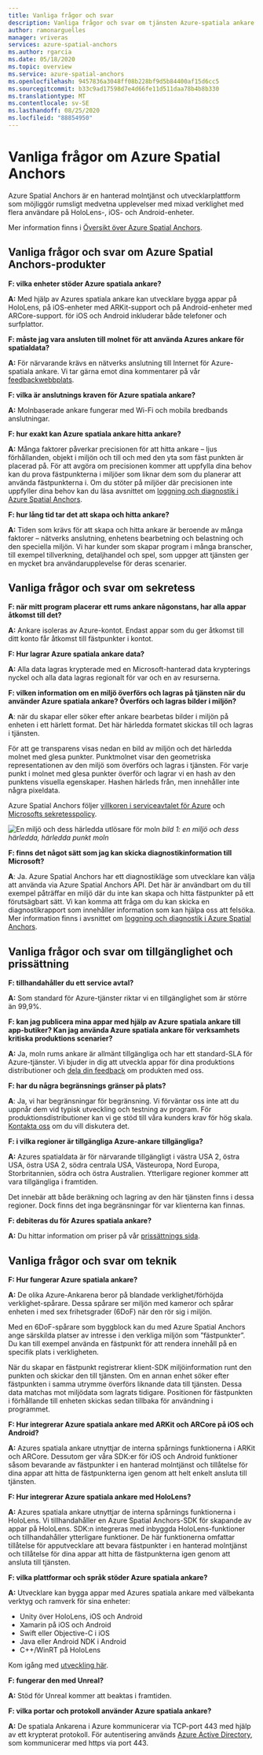 ```yaml
---
title: Vanliga frågor och svar
description: Vanliga frågor och svar om tjänsten Azure-spatiala ankare.
author: ramonarguelles
manager: vriveras
services: azure-spatial-anchors
ms.author: rgarcia
ms.date: 05/18/2020
ms.topic: overview
ms.service: azure-spatial-anchors
ms.openlocfilehash: 9457836a3048ff08b228bf9d5b84400af15d6cc5
ms.sourcegitcommit: b33c9ad17598d7e4d66fe11d511daa78b4b8b330
ms.translationtype: MT
ms.contentlocale: sv-SE
ms.lasthandoff: 08/25/2020
ms.locfileid: "88854950"
---
```

# <a name="frequently-asked-questions-about-azure-spatial-anchors"></a>Vanliga frågor om Azure Spatial Anchors

Azure Spatial Anchors är en hanterad molntjänst och utvecklarplattform som möjliggör rumsligt medvetna upplevelser med mixad verklighet med flera användare på HoloLens-, iOS- och Android-enheter.

Mer information finns i [Översikt över Azure Spatial Anchors](overview.md).

## <a name="azure-spatial-anchors-product-faqs"></a>Vanliga frågor och svar om Azure Spatial Anchors-produkter

**F: vilka enheter stöder Azure spatiala ankare?**

**A:** Med hjälp av Azures spatiala ankare kan utvecklare bygga appar på HoloLens, på iOS-enheter med ARKit-support och på Android-enheter med ARCore-support. för iOS och Android inkluderar både telefoner och surfplattor.

**F: måste jag vara ansluten till molnet för att använda Azures ankare för spatialdata?**

**A:** För närvarande krävs en nätverks anslutning till Internet för Azure-spatiala ankare. Vi tar gärna emot dina kommentarer på vår [feedbackwebbplats](https://feedback.azure.com/forums/919252-azure-spatial-anchors).

**F: vilka är anslutnings kraven för Azure spatiala ankare?**

**A:** Molnbaserade ankare fungerar med Wi-Fi och mobila bredbands anslutningar.

**F: hur exakt kan Azure spatiala ankare hitta ankare?**

**A:** Många faktorer påverkar precisionen för att hitta ankare – ljus förhållanden, objekt i miljön och till och med den yta som fäst punkten är placerad på. För att avgöra om precisionen kommer att uppfylla dina behov kan du prova fästpunkterna i miljöer som liknar dem som du planerar att använda fästpunkterna i. Om du stöter på miljöer där precisionen inte uppfyller dina behov kan du läsa avsnittet om [loggning och diagnostik i Azure Spatial Anchors](./concepts/logging-diagnostics.md).

**F: hur lång tid tar det att skapa och hitta ankare?**

**A:** Tiden som krävs för att skapa och hitta ankare är beroende av många faktorer – nätverks anslutning, enhetens bearbetning och belastning och den speciella miljön. Vi har kunder som skapar program i många branscher, till exempel tillverkning, detaljhandel och spel, som uppger att tjänsten ger en mycket bra användarupplevelse för deras scenarier.

## <a name="privacy-faq"></a>Vanliga frågor och svar om sekretess

**F: när mitt program placerar ett rums ankare någonstans, har alla appar åtkomst till det?**

**A:** Ankare isoleras av Azure-kontot. Endast appar som du ger åtkomst till ditt konto får åtkomst till fästpunkter i kontot.

**F: Hur lagrar Azure spatiala ankare data?**

**A:** Alla data lagras krypterade med en Microsoft-hanterad data krypterings nyckel och alla data lagras regionalt för var och en av resurserna.

**F: vilken information om en miljö överförs och lagras på tjänsten när du använder Azure spatiala ankare? Överförs och lagras bilder i miljön?**

**A**: när du skapar eller söker efter ankare bearbetas bilder i miljön på enheten i ett härlett format. Det här härledda formatet skickas till och lagras i tjänsten.

För att ge transparens visas nedan en bild av miljön och det härledda molnet med glesa punkter. Punktmolnet visar den geometriska representationen av den miljö som överförs och lagras i tjänsten. För varje punkt i molnet med glesa punkter överför och lagrar vi en hash av den punktens visuella egenskaper. Hashen härleds från, men innehåller inte några pixeldata.

Azure Spatial Anchors följer [villkoren i serviceavtalet för Azure](https://go.microsoft.com/fwLink/?LinkID=522330&amp;amp;clcid=0x9) och [Microsofts sekretesspolicy](https://go.microsoft.com/fwlink/?LinkId=521839&amp;clcid=0x409).

![En miljö och dess härledda utlösare för moln ](./media/sparse-point-cloud.png)
 *bild 1: en miljö och dess härledda, härledda punkt moln*

**F: finns det något sätt som jag kan skicka diagnostikinformation till Microsoft?**

**A**: Ja. Azure Spatial Anchors har ett diagnostikläge som utvecklare kan välja att använda via Azure Spatial Anchors API. Det här är användbart om du till exempel påträffar en miljö där du inte kan skapa och hitta fästpunkter på ett förutsägbart sätt. Vi kan komma att fråga om du kan skicka en diagnostikrapport som innehåller information som kan hjälpa oss att felsöka. Mer information finns i avsnittet om [loggning och diagnostik i Azure Spatial Anchors](./concepts/logging-diagnostics.md).

## <a name="availability-and-pricing-faqs"></a>Vanliga frågor och svar om tillgänglighet och prissättning

**F: tillhandahåller du ett service avtal?**

**A:** Som standard för Azure-tjänster riktar vi en tillgänglighet som är större än 99,9%. 

**F: kan jag publicera mina appar med hjälp av Azure spatiala ankare till app-butiker? Kan jag använda Azure spatiala ankare för verksamhets kritiska produktions scenarier?**

**A:** Ja, moln rums ankare är allmänt tillgängliga och har ett standard-SLA för Azure-tjänster. Vi bjuder in dig att utveckla appar för dina produktions distributioner och [dela din feedback](https://feedback.azure.com/forums/919252-azure-spatial-anchors) om produkten med oss.

**F: har du några begränsnings gränser på plats?**

**A**: Ja, vi har begränsningar för begränsning.  Vi förväntar oss inte att du uppnår dem vid typisk utveckling och testning av program. För produktionsdistributioner kan vi ge stöd till våra kunders krav för hög skala. [Kontakta oss](mailto:azuremrs@microsoft.com) om du vill diskutera det. 

**F: i vilka regioner är tillgängliga Azure-ankare tillgängliga?**

**A:** Azures spatialdata är för närvarande tillgängligt i västra USA 2, östra USA, östra USA 2, södra centrala USA, Västeuropa, Nord Europa, Storbritannien, södra och östra Australien. Ytterligare regioner kommer att vara tillgängliga i framtiden.

Det innebär att både beräkning och lagring av den här tjänsten finns i dessa regioner. Dock finns det inga begränsningar för var klienterna kan finnas. 

**F: debiteras du för Azures spatiala ankare?**

**A:** Du hittar information om priser på vår [prissättnings sida](https://azure.microsoft.com/pricing/details/spatial-anchors/).

## <a name="technical-faqs"></a>Vanliga frågor och svar om teknik

**F: Hur fungerar Azure spatiala ankare?**

**A:** De olika Azure-Ankarena beror på blandade verklighet/förhöjda verklighet-spårare. Dessa spårare ser miljön med kameror och spårar enheten i med sex frihetsgrader (6DoF) när den rör sig i miljön.

Med en 6DoF-spårare som byggblock kan du med Azure Spatial Anchors ange särskilda platser av intresse i den verkliga miljön som ”fästpunkter”. Du kan till exempel använda en fästpunkt för att rendera innehåll på en specifik plats i verkligheten.

När du skapar en fästpunkt registrerar klient-SDK miljöinformation runt den punkten och skickar den till tjänsten. Om en annan enhet söker efter fästpunkten i samma utrymme överförs liknande data till tjänsten. Dessa data matchas mot miljödata som lagrats tidigare. Positionen för fästpunkten i förhållande till enheten skickas sedan tillbaka för användning i programmet.

**F: Hur integrerar Azure spatiala ankare med ARKit och ARCore på iOS och Android?**

**A:** Azures spatiala ankare utnyttjar de interna spårnings funktionerna i ARKit och ARCore. Dessutom ger våra SDK:er för iOS och Android funktioner såsom bevarande av fästpunkter i en hanterad molntjänst och tillåtelse för dina appar att hitta de fästpunkterna igen genom att helt enkelt ansluta till tjänsten.

**F: Hur integrerar Azure spatiala ankare med HoloLens?**

**A:** Azures spatiala ankare utnyttjar de interna spårnings funktionerna i HoloLens. Vi tillhandahåller en Azure Spatial Anchors-SDK för skapande av appar på HoloLens. SDK:n integreras med inbyggda HoloLens-funktioner och tillhandahåller ytterligare funktioner. De här funktionerna omfattar tillåtelse för apputvecklare att bevara fästpunkter i en hanterad molntjänst och tillåtelse för dina appar att hitta de fästpunkterna igen genom att ansluta till tjänsten.

**F: vilka plattformar och språk stöder Azure spatiala ankare?**

**A:** Utvecklare kan bygga appar med Azures spatiala ankare med välbekanta verktyg och ramverk för sina enheter:

- Unity över HoloLens, iOS och Android
- Xamarin på iOS och Android
- Swift eller Objective-C i iOS
- Java eller Android NDK i Android
- C++/WinRT på HoloLens

Kom igång med [utveckling här](index.yml).

**F: fungerar den med Unreal?**

**A:** Stöd för Unreal kommer att beaktas i framtiden.

**F: vilka portar och protokoll använder Azure spatiala ankare?**

**A:** De spatiala Ankarena i Azure kommunicerar via TCP-port 443 med hjälp av ett krypterat protokoll. För autentisering används [Azure Active Directory](https://docs.microsoft.com/azure/active-directory/), som kommunicerar med https via port 443.
